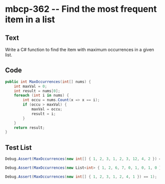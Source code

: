# mbcp-362 -- Find the most frequent item in a list

## Text

Write a C# function to find the item with maximum occurrences in a given list.

## Code

```csharp
public int MaxOccurrences(int[] nums) {
    int maxVal = 0;
    int result = nums[0];
    foreach (int i in nums) {
        int occu = nums.Count(x => x == i);
        if (occu > maxVal) {
            maxVal = occu;
            result = i;
        }
    }
    return result;
}
```

## Test List

```csharp
Debug.Assert(MaxOccurrences(new int[] { 1, 2, 3, 1, 2, 3, 12, 4, 2 }) == 2);
```

```csharp
Debug.Assert(MaxOccurrences(new List<int> { 1, 2, 6, 7, 0, 1, 0, 1, 0 }) == 1);
```

```csharp
Debug.Assert(MaxOccurrences(new int[] { 1, 2, 3, 1, 2, 4, 1 }) == 1);
```
